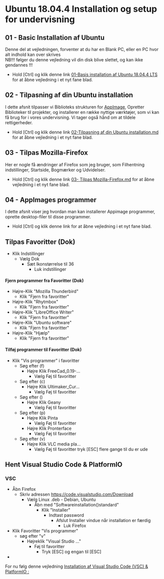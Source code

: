 # Ubuntu 18.04.4 Installation og setup for undervisning

## 01 - Basic Installation af Ubuntu
Denne del at vejledningen, forventer at du har en Blank PC, eller en PC hvor alt indhold kan over skrives   
NB!!! følger du denne vejledning vil din disk blive slettet, og kan ikke gendannes !!!
* Hold [Ctrl] og klik denne link [01-Basis installation af Ubuntu 18.04.4 LTS](https://github.com/mstedet/Ubuntu-18.04-Setup/blob/master/01-Basis%20installation%20af%20Ubuntu.md) for at åbne vejledning i et nyt fane blad.

## 02 - Tilpasning af din Ubuntu installation
I dette afsnit tilpasser vi Biblioteks strukturen for [AppImage](https://appimage.org/), Opretter Biblioteker til projekter, og installerer en række nyttige værktøjer, som vi kan få brug for i vores undervisning. Vi tager også hånd om at tildele rettigerheder.
* Hold [Ctrl] og klik denne link [02-Tilpasning af din Ubuntu installation.md](https://github.com/mstedet/Ubuntu-18.04-Setup/blob/master/02-Tilpasning%20af%20din%20Ubuntu%20installation.md) for at åbne vejledning i et nyt fane blad.

## 03 - Tilpas Mozilla-Firefox
Her er nogle få ændringer af Firefox som jeg bruger, som Filhentning indstillinger, Startside, Bogmærker og Udvidelser.
* Hold [Ctrl] og klik denne link [03- Tilpas Mozilla-Firefox.md](https://github.com/mstedet/Ubuntu-18.04-Setup/blob/master/03-%20Tilpas%20Mozilla-Firefox.md) for at åbne vejledning i et nyt fane blad.

## 04 - AppImages programmer
I dette afsnit viser jeg hvordan man kan installerer Appimage programmer, oprette desktop-filer til disse programmer.
* Hold [Ctrl] og klik denne link []() for at åbne vejledning i et nyt fane blad.







## Tilpas Favoritter (Dok)
* Klik Indstillinger
  * Vælg Dok
    * Sæt Ikonstørrelse til 36
      * Luk indstillinger

#### Fjern programmer fra Favoritter (Dok)
* Højre-Klik "Mozilla Thunderbird"
  * Klik "Fjern fra favoritter"
* Højre-Klik "Rhytmbox"
  * Klik "Fjern fra favoritter"
* Højre-Klik "LibreOffice Writer"
  * Klik "Fjern fra favoritter"
* Højre-Klik "Ubuntu software"
  * Klik "Fjern fra favoritter"
* Højre-Klik "Hjælp"
  * Klik "Fjern fra favoritter"

#### Tilføj programmer til Favoritter (Dok)
* Klik "Vis programmer" i favoritter
  * Søg efter (f)
    * Højre Klik FreeCad_0.19-...
      * Vælg Føj til favoritter
  * Søg efter (c)
    * Højre Klik Ultimaker_Cur...
      * Vælg Føj til favoritter
  * Søg efter ()
    * Højre Klik Geany
      * Vælg Føj til favoritter
  * Søg efter (p)
    * Højre Klik Pinta
      * Vælg Føj til favoritter
    * Højre Klik Pronterface
      * Vælg Føj til favoritter
  * Søg efter (v)
    * Højre Klik VLC media pla...
      * Vælg Føj til favoritter
  tryk [ESC] flere gange til du er ude


## Hent Visual Studio Code & PlatformIO
### VSC
* Åbn Firefox
  * Skriv adressen https://code.visualstudio.com/Download
    * Vælg Linux .deb - Debian, Ubuntu
      * Åbn med "Softwareinstallation()standard"
        * Klik "Installer"
          * Indtast password
            * Afslut Installer vindue når installation er færdig
              * Luk Firefox
* Klik Favoritter "Vis programmer"
  * søg efter "v"
    * Højreklik "Visual Studio ..."
      * Føj til favoritter
        * Tryk [ESC] og engan til [ESC]
* 
For nu følg denne vejledning [Installation af Visual Studio Code (VSC) & PlatformIO :](https://github.com/sekt1953/ESP32-Seniorhus-2020-1#installation-af-visual-studio-code-vsc--platformio-)